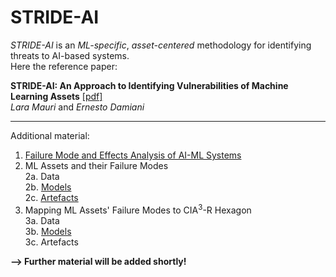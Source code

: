 # STRIDE-AI

_STRIDE-AI_ is an _ML-specific_, _asset-centered_ methodology for identifying threats to AI-based systems.<br/>
Here the reference paper:

**STRIDE-AI: An Approach to Identifying Vulnerabilities of Machine Learning Assets** [[pdf]](https://github.com/LaraMauri/STRIDE-AI/files/6056431/STRIDE-AI_.An.Approach.to.Identifying.Vulnerabilities.of.Machine.Learning.Assets.pdf)<br/>
_Lara Mauri_ and _Ernesto Damiani_

---


Additional material:

1. [Failure Mode and Effects Analysis of AI-ML Systems](https://github.com/LaraMauri/STRIDE-AI/blob/main/pages/failure-mode-and-effects-analysis-of-AI-ML-systems.md)<br/>
2. ML Assets and their Failure Modes<br/>2a. Data<br/>2b. [Models](https://github.com/LaraMauri/STRIDE-AI/blob/main/pages/ML-model-assets-and-their-failure-modes.md)<br/>2c. [Artefacts](https://github.com/LaraMauri/STRIDE-AI/blob/main/pages/ML-artefact-assets-and-their-failure-modes.md)
3. Mapping ML Assets' Failure Modes to CIA<sup>3</sup>-R Hexagon<br/>3a. Data<br/>3b. [Models](https://github.com/LaraMauri/STRIDE-AI/blob/main/pages/mapping-model-assets-failure-modes-CIA_R.md)<br/>3c. Artefacts

**--> Further material will be added shortly!**
